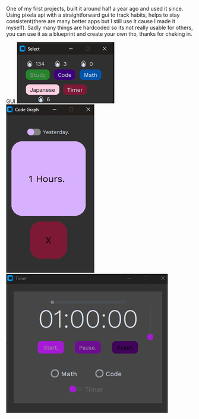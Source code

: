 One of my first projects, built it around half a year ago and used it since. Using pixela api with a straightforward gui to track habits, helps to stay consistent(there are many better apps but I still use it cause I made it myself). Sadly many things are hardcoded so its not really usable for others, you can use it as a blueprint and create your own tho, thanks for cheking in.

GUI
![Selection](pics/selection.png)
![Button](pics/button.png)
![Timer](pics/timer2.png)
